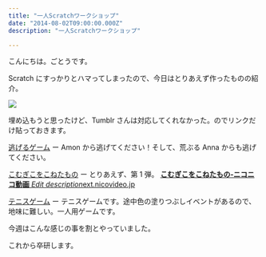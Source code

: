 ```yaml
---
title: "一人Scratchワークショップ"
date: "2014-08-02T09:00:00.000Z"
description: "一人Scratchワークショップ"

---
```


こんにちは。ごとうです。

Scratch にすっかりとハマってしまったので、今日はとりあえず作ったものの紹介。

![](https://cdn-images-1.medium.com/max/2000/0*b6ALHL-Zo0-7sN3Q.png)

埋め込もうと思ったけど、Tumblr さんは対応してくれなかった。のでリンクだけ貼っておきます。

[逃げるゲーム](http://scratch.mit.edu/projects/25127149/) ー Amon から逃げてください！そして、荒ぶる Anna からも逃げてください。

[こむぎこをこねたもの](http://scratch.mit.edu/projects/25244301/) ー とりあえず、第 1 弾。
[**こむぎこをこねたもの‐ニコニコ動画**
*Edit description*ext.nicovideo.jp](http://ext.nicovideo.jp/thumb/sm22527125)

[テニスゲーム](http://scratch.mit.edu/projects/25248604/) ー テニスゲームです。途中色の塗りつぶしイベントがあるので、地味に難しい。一人用ゲームです。

今週はこんな感じの事を割とやっていました。

これから卒研します。
